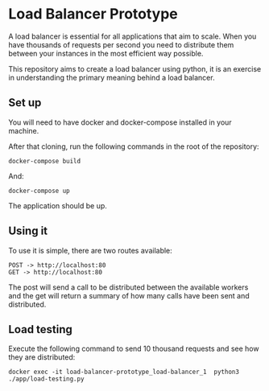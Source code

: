 # Load Balancer Prototype

A load balancer is essential for all applications that aim to scale. When you have thousands of requests per second you need to distribute them between your instances in the most efficient way possible.

This repository aims to create a load balancer using python, it is an exercise in understanding the primary meaning behind a load balancer.

## Set up

You will need to have docker and docker-compose installed in your machine.

After that cloning, run the following commands in the root of the repository:

    docker-compose build

And:

    docker-compose up

The application should be up.

## Using it

To use it is simple, there are two routes available:

    POST -> http://localhost:80
    GET -> http://localhost:80

The post will send a call to be distributed between the available workers and the get will return a summary of how many calls have been sent and distributed.

## Load testing

Execute the following command to send 10 thousand requests and see how they are distributed:

    docker exec -it load-balancer-prototype_load-balancer_1  python3 ./app/load-testing.py